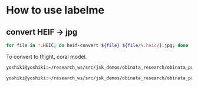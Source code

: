 # How to use labelme

## convert HEIF -> jpg
```bash
for file in *.HEIC; do heif-convert ${file} ${file/%.heic/}.jpg; done
```

To convert to tflight, coral model.

```bash
yoshiki@yoshiki:~/research_ws/src/jsk_demos/obinata_research/obinata_pr2_73b2_cleanup/labelme$ python3 instancelabelme2voc.py dataset/test/ dataset/test/dataset_voc --labels dataset/labels.txt
```

```bash
yoshiki@yoshiki:~/research_ws/src/jsk_demos/obinata_research/obinata_pr2_73b2_cleanup/labelme/dataset$ rosrun jsk_perception train_ssd.py --train-dataset-dir ./train/dataset_voc/ --val-dataset-dir ./test/dataset_voc/
```